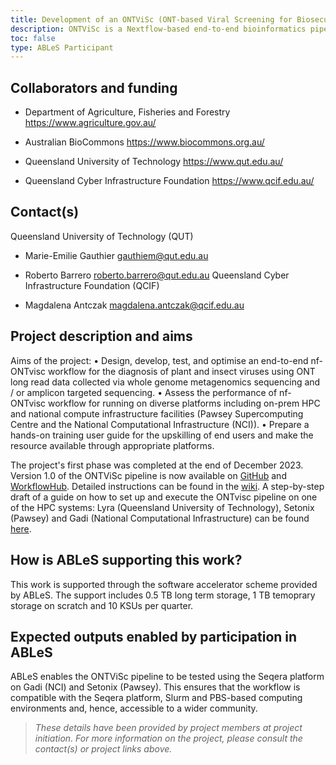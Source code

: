 ```yaml
---
title: Development of an ONTViSc (ONT-based Viral Screening for Biosecurity) pipeline.
description: ONTViSc is a Nextflow-based end-to-end bioinformatics pipeline designed to help diagnostics of viruses and viroid pathogens for biosecurity.
toc: false
type: ABLeS Participant
---
```


## Collaborators and funding

- Department of Agriculture, Fisheries and Forestry https://www.agriculture.gov.au/

- Australian BioCommons https://www.biocommons.org.au/

- Queensland University of Technology https://www.qut.edu.au/

- Queensland Cyber Infrastructure Foundation https://www.qcif.edu.au/

## Contact(s)

Queensland University of Technology (QUT)

- Marie-Emilie Gauthier gauthiem@qut.edu.au

- Roberto Barrero roberto.barrero@qut.edu.au Queensland Cyber Infrastructure Foundation (QCIF)

- Magdalena Antczak magdalena.antczak@qcif.edu.au

## Project description and aims

Aims of the project:
•	Design, develop, test, and optimise an end-to-end nf-ONTvisc workflow for the diagnosis of plant and insect viruses using ONT long read data collected via whole genome metagenomics sequencing and / or amplicon targeted sequencing.
•	Assess the performance of nf-ONTvisc workflow for running on diverse platforms including on-prem HPC and national compute infrastructure facilities (Pawsey Supercomputing Centre and the National Computational Infrastructure (NCI)).
•	Prepare a hands-on training user guide for the upskilling of end users and make the resource available through appropriate platforms.

The project's first phase was completed at the end of December 2023. Version 1.0 of the ONTViSc pipeline is now available on [GitHub](https://github.com/eresearchqut/ontvisc) and [WorkflowHub](https://workflowhub.eu/workflows/683). Detailed instructions can be found in the [wiki](https://github.com/eresearchqut/ontvisc/wiki). A step-by-step draft of a guide on how to set up and execute the ONTvisc pipeline on one of the HPC systems: Lyra (Queensland University of Technology), Setonix (Pawsey) and Gadi (National Computational Infrastructure) can be found [here](https://mantczakaus.github.io/ontvisc_guide/). 

## How is ABLeS supporting this work?

This work is supported through the software accelerator scheme provided by ABLeS. The support includes 0.5 TB long term storage, 1 TB temoprary storage on scratch and 10 KSUs per quarter.

## Expected outputs enabled by participation in ABLeS

ABLeS enables the ONTViSc pipeline to be tested using the Seqera platform on Gadi (NCI) and Setonix (Pawsey). This ensures that the workflow is compatible with the Seqera platform, Slurm and PBS-based computing environments and, hence, accessible to a wider community. 

> *These details have been provided by project members at project initiation. For more information on the project, please consult the contact(s) or project links above.*
